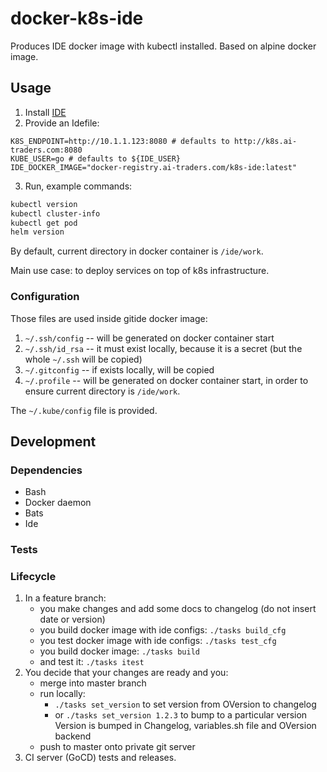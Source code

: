 # docker-k8s-ide

Produces IDE docker image with kubectl installed.
Based on alpine docker image.

## Usage
1. Install [IDE](https://github.com/ai-traders/ide)
2. Provide an Idefile:
```
K8S_ENDPOINT=http://10.1.1.123:8080 # defaults to http://k8s.ai-traders.com:8080
KUBE_USER=go # defaults to ${IDE_USER}
IDE_DOCKER_IMAGE="docker-registry.ai-traders.com/k8s-ide:latest"
```
3. Run, example commands:
```bash
kubectl version
kubectl cluster-info
kubectl get pod
helm version
```

By default, current directory in docker container is `/ide/work`.

Main use case: to deploy services on top of k8s infrastructure.

### Configuration
Those files are used inside gitide docker image:

1. `~/.ssh/config` -- will be generated on docker container start
2. `~/.ssh/id_rsa` -- it must exist locally, because it is a secret
 (but the whole `~/.ssh` will be copied)
2. `~/.gitconfig` -- if exists locally, will be copied
3. `~/.profile` -- will be generated on docker container start, in
   order to ensure current directory is `/ide/work`.

The `~/.kube/config` file is provided.


## Development
### Dependencies
* Bash
* Docker daemon
* Bats
* Ide

### Tests

### Lifecycle
1. In a feature branch:
    * you make changes and add some docs to changelog (do not insert date or version)
    * you build docker image with ide configs: `./tasks build_cfg`
    * you test docker image with ide configs: `./tasks test_cfg`
    * you build docker image: `./tasks build`
    * and test it: `./tasks itest`
1. You decide that your changes are ready and you:
    * merge into master branch
    * run locally:
      * `./tasks set_version` to set version from OVersion to changelog
      * or `./tasks set_version 1.2.3` to bump to a particular version
        Version is bumped in Changelog, variables.sh file and OVersion backend
    * push to master onto private git server
1. CI server (GoCD) tests and releases.
